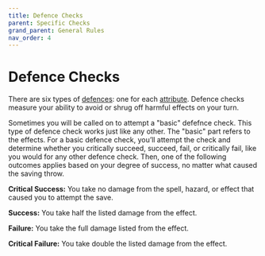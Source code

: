 ```yaml
---
title: Defence Checks
parent: Specific Checks
grand_parent: General Rules
nav_order: 4
---
```


# Defence Checks
There are six types of [defences](https://stormchaserroleplaying.com/stormchaserRPG/Attributes/Defences/): one for each [attribute](https://stormchaserroleplaying.com/stormchaserRPG/Attributes/). Defence checks measure your ability to avoid or shrug off harmful effects on your turn.

Sometimes you will be called on to attempt a "basic" defefnce check. This type of defence check works just like any other. The "basic" part refers to the effects. For a basic defence check, you’ll attempt the check and determine whether you critically succeed, succeed, fail, or critically fail, like you would for any other defence check. Then, one of the following outcomes applies based on your degree of success, no matter what caused the saving throw.

**Critical Success:** You take no damage from the spell, hazard, or effect that caused you to attempt the save.

**Success:** You take half the listed damage from the effect.

**Failure:** You take the full damage listed from the effect.

**Critical Failure:** You take double the listed damage from the effect.
